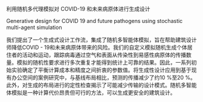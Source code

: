 利用随机多代理模拟对 COVID-19 和未来病原体进行生成设计

Generative design for COVID 19 and future pathogens using stochastic multi-agent simulation

我们提出了一个生成式设计工作流，集成了随机多智能体模拟，旨在帮助建筑设计师降低COVID - 19和未来病原体带来的风险。我们的自定义模拟随机生成个体居住者的活动和运动，跟踪病毒通过空气和表面从传染性到易感性病原体的传播数量。模拟的随机性要求进行多次重复才能得到统计上可靠的结果。因此，一系列初始实验确定了平衡计算成本和精度之间折衷的参数值。将生成性设计应用到基于现有办公空间的案例研究中，与基线布局相比，预测的传播减少了约10 %至20 %。此外，对生成的布局进行的定性检查揭示了可能减少传输的设计模式。随机多智能体模拟是一种计算代价昂贵但可行的方法，可以生成更安全的建筑设计。